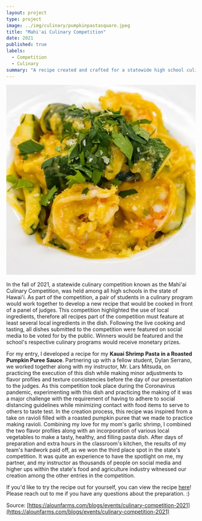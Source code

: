 ```yaml
---
layout: project
type: project
image: ../img/culinary/pumpkinpastasquare.jpeg
title: "Mahi'ai Culinary Competition"
date: 2021
published: true
labels:
  - Competition
  - Culinary
summary: "A recipe created and crafted for a statewide high school culinary competition."
---
```


<img class="img-fluid" src="../img/culinary/pumpkinpastasquare.jpeg">

In the fall of 2021, a statewide culinary competition known as the Mahi'ai Culinary Competition, was held among all high schools in the state of Hawai'i. As part of the competition, a pair of students in a culinary program would work together to develop a new recipe that would be cooked in front of a panel of judges. This competition highlighted the use of local ingredients, therefore all recipes part of the competition must feature at least several local ingredients in the dish. Following the live cooking and tasting, all dishes submitted to the competition were featured on social media to be voted for by the public. Winners would be featured and the school's respective culinary programs would receive monetary prizes.

For my entry, I developed a recipe for my **Kauai Shrimp Pasta in a Roasted Pumpkin Puree Sauce**. Partnering up with a fellow student, Dylan Serrano, we worked together along with my instructor, Mr. Lars Mitsuda, on practicing the execution of this dish while making minor adjustments to flavor profiles and texture consistencies before the day of our presentation to the judges. As this competition took place during the Coronavirus pandemic, experimenting with this dish and practicing the making of it was a major challenge with the requirement of having to adhere to social distancing guidelines while minimizing contact with food items to serve to others to taste test. In the creation process, this recipe was inspired from a take on ravioli filled with a roasted pumpkin puree that we made to practice making ravioli. Combining my love for my mom's garlic shrimp, I combined the two flavor profiles along with an incorporation of various local vegetables to make a tasty, healthy, and filling pasta dish. After days of preparation and extra hours in the classroom's kitchen, the results of my team's hardwork paid off, as we won the third place spot in the state's competition. It was quite an experience to have the spotlight on me, my partner, and my instructor as thousands of people on social media and higher ups within the state's food and agriculture industry witnessed our creation among the other entries in the competition.

If you'd like to try the recipe out for yourself, you can view the recipe [here](https://alounfarms.com/blogs/recipes/kauai-shrimp-pasta-in-a-roasted-pumpkin-puree-sauce)! Please reach out to me if you have any questions about the preparation. :)

Source: [https://alounfarms.com/blogs/events/culinary-competition-2021](https://alounfarms.com/blogs/events/culinary-competition-2021)
